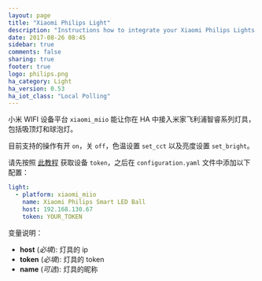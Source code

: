 ```yaml
---
layout: page
title: "Xiaomi Philips Light"
description: "Instructions how to integrate your Xiaomi Philips Lights within Home Assistant."
date: 2017-08-26 08:45
sidebar: true
comments: false
sharing: true
footer: true
logo: philips.png
ha_category: Light
ha_version: 0.53
ha_iot_class: "Local Polling"
---
```


小米 WIFI 设备平台 `xiaomi_miio` 能让你在 HA 中接入米家飞利浦智睿系列灯具，包括吸顶灯和球泡灯。

目前支持的操作有开 `on`，关 `off`，色温设置 `set_cct` 以及亮度设置 `set_bright`。

请先按照 [此教程](/components/vacuum.xiaomi/#retrieving-the-access-token) 获取设备 `token`，之后在 `configuration.yaml` 文件中添加以下配置：

```yaml
light:
  - platform: xiaomi_miio
    name: Xiaomi Philips Smart LED Ball
    host: 192.168.130.67
    token: YOUR_TOKEN
```

变量说明：
- **host** (*必填*): 灯具的 ip
- **token** (*必填*): 灯具的 token
- **name** (*可选*):  灯具的昵称


